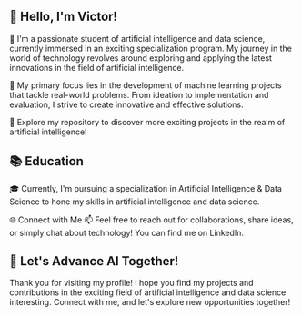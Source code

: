 ## 👋 Hello, I'm Victor!


🚀 I'm a passionate student of artificial intelligence and data science, currently immersed in an exciting specialization program. My journey in the world of technology revolves around exploring and applying the latest innovations in the field of artificial intelligence.

🧠 My primary focus lies in the development of machine learning projects that tackle real-world problems. From ideation to implementation and evaluation, I strive to create innovative and effective solutions.

🔗 Explore my repository to discover more exciting projects in the realm of artificial intelligence!

## 📚 Education

🎓 Currently, I'm pursuing a specialization in Artificial Intelligence & Data Science to hone my skills in artificial intelligence and data science.

🌐 Connect with Me
📫 Feel free to reach out for collaborations, share ideas, or simply chat about technology! You can find me on LinkedIn.

## 🚀 Let's Advance AI Together!

Thank you for visiting my profile! I hope you find my projects and contributions in the exciting field of artificial intelligence and data science interesting. Connect with me, and let's explore new opportunities together!
